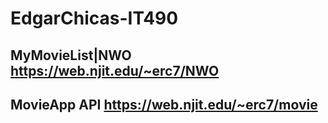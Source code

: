 # EdgarChicas-IT490
## MyMovieList|NWO                        https://web.njit.edu/~erc7/NWO
## MovieApp API                           https://web.njit.edu/~erc7/movie
